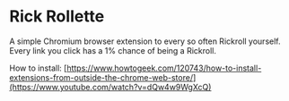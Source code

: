 # Rick Rollette

A simple Chromium browser extension to every so often Rickroll yourself. Every link you click has a 1% chance of being a Rickroll.

How to install: [https://www.howtogeek.com/120743/how-to-install-extensions-from-outside-the-chrome-web-store/](https://www.youtube.com/watch?v=dQw4w9WgXcQ)
